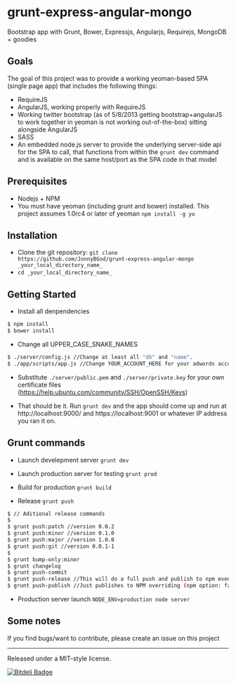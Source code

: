 grunt-express-angular-mongo
================================

Bootstrap app with Grunt, Bower, Expressjs, Angularjs, Requirejs, MongoDB + goodies

## Goals

The goal of this project was to provide a working yeoman-based SPA (single page app) that includes the following things:

* RequireJS
* AngularJS, working properly with RequireJS
* Working twitter bootstrap (as of 5/8/2013 getting bootstrap+angularJS to work together in yeoman is not working out-of-the-box) sitting alongside AngularJS
* SASS
* An embedded node.js server to provide the underlying server-side api for the SPA to call, that functions from within the `grunt dev` command and is available on the same host/port as the SPA code in that model

## Prerequisites

* Nodejs + NPM
* You must have yeoman (including grunt and bower) installed.  This project assumes 1.0rc4 or later of yeoman `npm install -g yo`

## Installation
* Clone the git repository: `git clone https://github.com/JonnyBGod/grunt-express-angular-mongo _your_local_directory_name_`
* `cd _your_local_directory_name_`

## Getting Started

* Install all denpendencies
```bash
$ npm install
$ bower install
```

* Change all UPPER_CASE_SNAKE_NAMES
```bash
$ ./server/config.js //Change at least all "db" and "name".
$ ./app/scripts/app.js //Change YOUR_ACCOUNT_HERE for your adwords account id.
```

* Substitute `./server/public.pem` and `./server/private.key` for your own certificate files (https://help.ubuntu.com/community/SSH/OpenSSH/Keys)

* That should be it.  Run `grunt dev` and the app should come up and run at http://localhost:9000/ and https://localhost:9001 or whatever IP address you ran it on.

## Grunt commands

* Launch develepment server `grunt dev`

* Launch production server for testing `grunt prod`

* Build for production `grunt build`

* Release `grunt push`
```bash
$ // Aditional release commands
$
$ grunt push:patch //version 0.0.2
$ grunt push:minor //version 0.1.0
$ grunt push:major //version 1.0.0
$ grunt push:git //version 0.0.1-1
$
$ grunt bump-only:minor
$ grunt changelog
$ grunt push-commit
$ grunt push-release //This will do a full push and publish to npm even if you have configured npm option to false
$ grunt push-publish //Just publishes to NPM overriding (npm option: false)
```

* Production server launch `NODE_ENV=production node server`

## Some notes

If you find bugs/want to contribute, please create an issue on this project


-----------------------------------
Released under a MIT-style license.

[![Bitdeli Badge](https://d2weczhvl823v0.cloudfront.net/JonnyBGod/grunt-express-angular-mongo/trend.png)](https://bitdeli.com/free "Bitdeli Badge")

